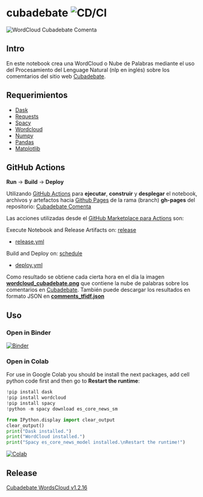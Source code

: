 # cubadebate ![CD/CI](https://github.com/oleksis/cubadebate/workflows/CD/CI/badge.svg?branch=master)
![WordCloud Cubadebate Comenta](https://oleksis.github.io/cubadebate/wordcloud_cubadebate.png)

## Intro
En este notebook crea una WordCloud o Nube de Palabras mediante el uso del Procesamiento del Lenguage Natural (nlp en inglés) sobre los comemtarios del sitio web [Cubadebate](http://www.cubadebate.cu/).

## Requerimientos
* [Dask](https://dask.org/)
* [Requests](https://requests.readthedocs.io/en/master/)
* [Spacy](https://spacy.io/)
* [Wordcloud](http://amueller.github.io/word_cloud/)
* [Numpy](https://numpy.org)
* [Pandas](https://pandas.pydata.org/)
* [Matplotlib](https://matplotlib.org/)


## GitHub Actions

**Run** -> **Build** -> **Deploy**

Utilizando [GitHub Actions](https://github.com/features/actions) para **ejecutar**, **construir** y **desplegar** el notebook, archivos y artefactos hacia [Github Pages](https://pages.github.com/) de la rama (branch) **gh-pages** del repositorio: [Cubadebate Comenta](https://oleksis.github.io/cubadebate/)

Las acciones utilizadas desde el [GitHub Marketplace para Actions](https://github.com/marketplace?type=actions) son:

Execute Notebook and Release Artifacts on: [release](https://help.github.com/es/actions/reference/events-that-trigger-workflows#)
* [release.yml](https://github.com/oleksis/cubadebate/blob/master/.github/workflows/release.yml)

Build and Deploy on: [schedule](https://help.github.com/es/actions/reference/events-that-trigger-workflows#)
* [deploy.yml](https://github.com/oleksis/cubadebate/blob/master/.github/workflows/deploy.yml)

Como resultado se obtiene cada cierta hora en el día la imagen **[wordcloud_cubadebate.png](https://github.com/oleksis/cubadebate/blob/gh-pages/wordcloud_cubadebate.png)** que contiene la nube de palabras sobre los comentarios en [Cubadebate](http://www.cubadebate.cu). También puede descargar los resultados en formato JSON en **[comments_tfidf.json](https://github.com/oleksis/cubadebate/raw/gh-pages/comments_tfidf.json)**



## Uso

### Open in Binder
[![Binder](https://mybinder.org/badge_logo.svg)](https://mybinder.org/v2/gh/oleksis/cubadebate/master?filepath=CUBADEBATE_SPACY.ipynb)


### Open in Colab
For use in Google Colab you should be install the next packages, add cell python code first and then go to **Restart the runtime**:
```python
!pip install dask
!pip install wordcloud
!pip install spacy
!python -m spacy download es_core_news_sm

from IPython.display import clear_output
clear_output()
print("Dask installed.")
print("WordCloud installed.")
print("Spacy es_core_news_model installed.\nRestart the runtime!")

```
[![Colab](https://colab.research.google.com/assets/colab-badge.svg)](https://colab.research.google.com/github/oleksis/cubadebate/blob/master/CUBADEBATE_SPACY.ipynb)



## Release
[Cubadebate WordsCloud v1.2.16](https://github.com/oleksis/cubadebate/releases/tag/v1.2.16)
